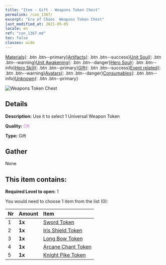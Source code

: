 ```yaml
---
title: "Item - Gift - Weapons Token Chest"
permalink: /con_1367/
excerpt: "Era of Chaos  Weapons Token Chest"
last_modified_at: 2021-05-05
locale: en
ref: "con_1367.md"
toc: false
classes: wide
---
```

 [Materials](/Items/){: .btn .btn--primary}[Artifacts](/Items/Artifacts/){: .btn .btn--success}[Unit Soul](/Items/UnitSoul/){: .btn .btn--warning}[Unit Awakening](/Items/UnitAwakening/){: .btn .btn--danger}[Hero Soul](/Items/HeroSoul/){: .btn .btn--info}[Hero Skill](/Items/HeroSkill/){: .btn .btn--primary}[Gift](/Items/Gift/){: .btn .btn--success}[Event related](/Items/Events/){: .btn .btn--warning}[Avatars](/Items/Avatars/){: .btn .btn--danger}[Consumables](/Items/Consumables/){: .btn .btn--info}[Unknown](/Items/Unknown/){: .btn .btn--primary}

 ![Weapons Token Chest](/images/t/i_906044.png)

## Details
 **Description:** Use it to select 1 Universal Weapon Token

 **Quality:** <span style="color: #DA70D6">OK</span>

 **Type:** Gift

## Gather

  None

## This item contains:

 **Required Level to open:** 1

 You would need to choose 1 item from the list (0):

  | Nr | Amount |     Item    |
  |:---|:-------|:------------|
  | 1 |  **1x** | [Sword Token](/Items/con_912/) |  | 
  | 2 |  **1x** | [Iris Shield Token](/Items/con_913/) |  | 
  | 3 |  **1x** | [Long Bow Token](/Items/con_914/) |  | 
  | 4 |  **1x** | [Arcane Chant Token](/Items/con_915/) |  | 
  | 5 |  **1x** | [Knight Pike Token](/Items/con_916/) |  | 
